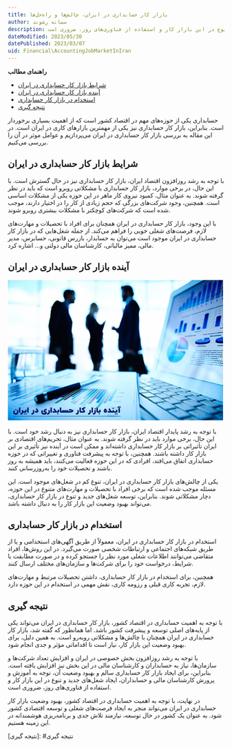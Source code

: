 ```yaml
---
title: بازار کار حسابداری در ایران، چالش‌ها و راه‌حل‌ها
author: سمانه رشوند  
description: با توجه به رشد روزافزون بخش خصوصی در ایران و افزایش تعداد شرکت‌ها و سازمان‌ها، نیاز به حسابداران و کارشناسان مالی در این بخش نیز افزایش یافته است. بنابراین، برای ایجاد بازار کار حسابداری سالم و بهبود وضعیت آن، توجه به آموزش و پرورش کارشناسان مالی و حسابداران، ایجاد شغل‌های جدید و تنوع در این بازار کار و استفاده از فناوری‌های روز، ضروری است.
dateModified: 2023/05/30
datePublished: 2023/03/07
uid: Financial\AccountingJobMarketInIran
---
```


**راهنمای مطالب**
- [شرایط بازار کار حسابداری در ایران](#شرایط-بازار-کار-حسابداری-در-ایران)
- [آینده بازار کار حسابداری در ایران](#آینده-بازار-کار-حسابداری-در-ایران)
- [استخدام در بازار کار حسابداری](#استخدام-در-بازار-کار-حسابداری)
- [نتیجه گیری](#نتیجه-گیری)

حسابداری یکی از حوزه‌های مهم در اقتصاد کشور است که از اهمیت بسیاری برخوردار است. بنابراین، بازار کار حسابداری نیز یکی از مهمترین بازارهای کاری در ایران است. در این مقاله به بررسی بازار کار حسابداری در ایران می‌پردازیم و عوامل موثر در آن را بررسی می‌کنیم.

## شرایط بازار کار حسابداری در ایران
با توجه به رشد روزافزون اقتصاد ایران، بازار کار حسابداری نیز در حال گسترش است. با این حال، در برخی موارد، بازار کار حسابداری با مشکلاتی روبرو است که باید در نظر گرفته شوند. به عنوان مثال، کمبود نیروی کار ماهر در این حوزه یکی از مشکلات اساسی است. همچنین، وجود شرکت‌های بزرگی که حجم زیادی از کار را در اختیار دارند، موجب شده است که شرکت‌های کوچکتر با مشکلات بیشتری روبرو شوند.

با این وجود، بازار کار حسابداری در ایران همچنان برای افراد با تحصیلات و مهارت‌های لازم، فرصت‌های شغلی خوبی را فراهم می‌کند. از جمله شغل‌هایی که در بازار کار حسابداری در ایران موجود است می‌توان به حسابدار، بازرس قانونی، حسابرس، مدیر مالی، ممیز مالیاتی، کارشناسان مالی دولتی و... اشاره کرد.

## آینده بازار کار حسابداری در ایران

![آینده بازار کار حسابداری در ایران](./Images/TheFutureOfTheAccountingJobMarket.webp)

با توجه به رشد پایدار اقتصاد ایران، بازار کار حسابداری نیز به دنبال رشد خود است. با این حال، برخی موارد باید در نظر گرفته شوند. به عنوان مثال، تحریم‌های اقتصادی بر ایران تأثیراتی بر بازار کار حسابداری داشته‌اند و ممکن است در آینده نیز تأثیری بر این بازار کار داشته باشند. همچنین، با توجه به پیشرفت فناوری و تغییراتی که در حوزه حسابداری اتفاق می‌افتد، افرادی که در این حوزه فعالیت می‌کنند، باید همیشه به روز باشند و تحصیلات خود را به‌روزرسانی کنند.

یکی از چالش‌های بازار کار حسابداری در ایران، تنوع کم در شغل‌های موجود است. این مسئله موجب شده است که برخی افراد با تحصیلات و مهارت‌های متنوع در این حوزه، دچار مشکلاتی شوند. بنابراین، توسعه شغل‌های جدید و تنوع در بازار کار حسابداری، می‌تواند بهبود وضعیت این بازار کار را به دنبال داشته باشد.

## استخدام در بازار کار حسابداری
استخدام در بازار کار حسابداری در ایران، معمولاً از طریق آگهی‌های استخدامی و یا از طریق شبکه‌های اجتماعی و ارتباطات شخصی صورت می‌گیرد. در این روش‌ها، افراد متقاضی می‌توانند اطلاعات شغلی مورد نظر را جستجو کرده و در صورت مطابقت با شرایط، درخواست خود را برای شرکت‌ها و سازمان‌های مختلف ارسال کنند.

همچنین، برای استخدام در بازار کار حسابداری، داشتن تحصیلات مرتبط و مهارت‌های لازم، تجربه کاری قبلی و رزومه کاری، نقش مهمی در استخدام در این حوزه دارد.

## نتیجه گیری
با توجه به اهمیت حسابداری در اقتصاد کشور، بازار کار حسابداری در ایران می‌تواند یکی از پایه‌های اصلی توسعه و پیشرفت کشور باشد. اما همانطور که گفته شد، بازار کار حسابداری در ایران همچنان با چالش‌ها و مشکلاتی روبه‌رو است. به همین دلیل، برای بهبود وضعیت این بازار کار، نیاز است تا اقداماتی مؤثر و جدی انجام شود.

با توجه به رشد روزافزون بخش خصوصی در ایران و افزایش تعداد شرکت‌ها و سازمان‌ها، نیاز به حسابداران و کارشناسان مالی در این بخش نیز افزایش یافته است. بنابراین، برای ایجاد بازار کار حسابداری سالم و بهبود وضعیت آن، توجه به آموزش و پرورش کارشناسان مالی و حسابداران، ایجاد شغل‌های جدید و تنوع در این بازار کار و استفاده از فناوری‌های روز، ضروری است.

در نهایت، با توجه به اهمیت حسابداری در اقتصاد کشور، بهبود وضعیت بازار کار حسابداری در ایران می‌تواند منجر به ایجاد فرصت‌های شغلی و توسعه اقتصادی کشور شود. به عنوان یک کشور در حال توسعه، نیازمند تلاش جدی و برنامه‌ریزی هوشمندانه در این زمینه هستیم.


[شرایط بازار کار حسابداری در ایران]: #شرایط-بازار-کار-حسابداری-در-ایران
[آینده بازار کار حسابداری در ایران]: #آینده-بازار-کار-حسابداری-در-ایران
[استخدام در بازار کار حسابداری]: #استخدام-در-بازار-کار-حسابداری
[نتیجه گیری]: #نتیجه گیری